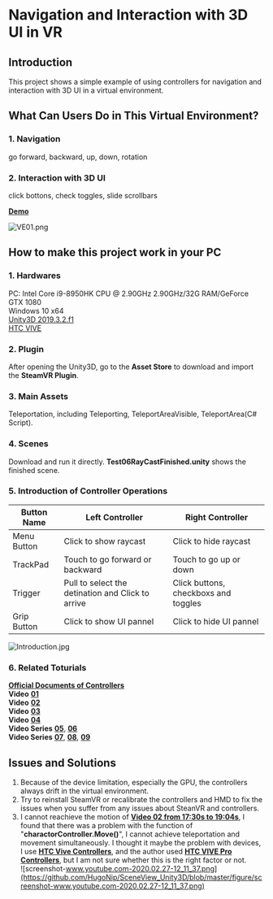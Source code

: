# Navigation and Interaction with 3D UI in VR

## Introduction
This project shows a simple example of using controllers for navigation and interaction with 3D UI in a virtual environment.

## What Can Users Do in This Virtual Environment?
### 1. Navigation
go forward, backward, up, down, rotation
### 2. Interaction with 3D UI
click bottons, check toggles, slide scrollbars

[**Demo**](https://youtu.be/F4rgRLcNyo0)

![VE01.png](https://github.com/HugoNip/SceneView_Unity3D/blob/master/figure/VE01.png)

## How to make this project work in your PC
### 1. Hardwares
PC: Intel Core i9-8950HK CPU @ 2.90GHz 2.90GHz/32G RAM/GeForce GTX 1080  
Windows 10 x64  
[Unity3D 2019.3.2.f1](https://unity3d.com/get-unity/download/archive?_ga=2.40182242.1304774695.1582602743-918063752.1582602743)  
[HTC VIVE](https://www.vive.com/us/product/vive/)  

### 2. Plugin
After opening the Unity3D, go to the **Asset Store** to download and import the **SteamVR Plugin**.

### 3. Main Assets
Teleportation, including Teleporting, TeleportAreaVisible, TeleportArea(C# Script).

### 4. Scenes 
Download and run it directly. **Test06RayCastFinished.unity** shows the finished scene.

### 5. Introduction of Controller Operations

|**Button Name** |       **Left Controller**                        |        **Right Controller**        |  
|----------------|--------------------------------------------------|------------------------------------|  
|Menu Button     |Click to show raycast                             |Click to hide raycast               |  
|TrackPad        |Touch to go forward or backward                   |Touch to go up or down              |  
|Trigger         |Pull to select the detination and Click to arrive |Click buttons, checkboxs and toggles|  
|Grip Button     |Click to show UI pannel                           |Click to hide UI pannel             |  

![Introduction.jpg](https://github.com/HugoNip/SceneView_Unity3D/blob/master/figure/Introduction.jpg)

### 6. Related Toturials
[**Official Documents of Controllers**](https://www.vive.com/eu/support/vive/category_howto/about-the-controllers.html)  
**Video** [**01**](https://youtu.be/iJ0oNYIUFJo)  
**Video** [**02**](https://youtu.be/5C6zr4Q5AlA)  
**Video** [**03**](https://youtu.be/bn8eMxBcI70)  
**Video** [**04**](https://youtu.be/N_R5V6KNFhA)  
**Video Series** [**05**](https://youtu.be/TUSvupeYZv4), [**06**](https://youtu.be/ZI6DwJtjlBA)  
**Video Series** [**07**](https://youtu.be/3mRI1hu9Y3w), [**08**](https://youtu.be/h_BMXDWv10I), 
[**09**](https://youtu.be/vNqHRD4sqPc)

## Issues and Solutions
1. Because of the device limitation, especially the GPU, the controllers always drift in the virtual environment.
2. Try to reinstall SteamVR or recalibrate the controllers and HMD to fix the issues when you suffer from any issues about SteanVR and controllers.
3. I cannot reachieve the motion of [**Video 02 from 17:30s to 19:04s**](https://youtu.be/5C6zr4Q5AlA), I found that there was a problem with the function of "**charactorController.Move()**", I cannot achieve teleportation and movement simultaneously. I thought it maybe the problem with devices, I use [**HTC Vive Controllers**](https://www.vive.com/us/accessory/controller/), and the author used [**HTC VIVE Pro Controllers**](https://www.vive.com/us/accessory/cosmos-controller-left/), but I am not sure whether this is the right factor or not.  
![screenshot-www.youtube.com-2020.02.27-12_11_37.png](https://github.com/HugoNip/SceneView_Unity3D/blob/master/figure/screenshot-www.youtube.com-2020.02.27-12_11_37.png)
